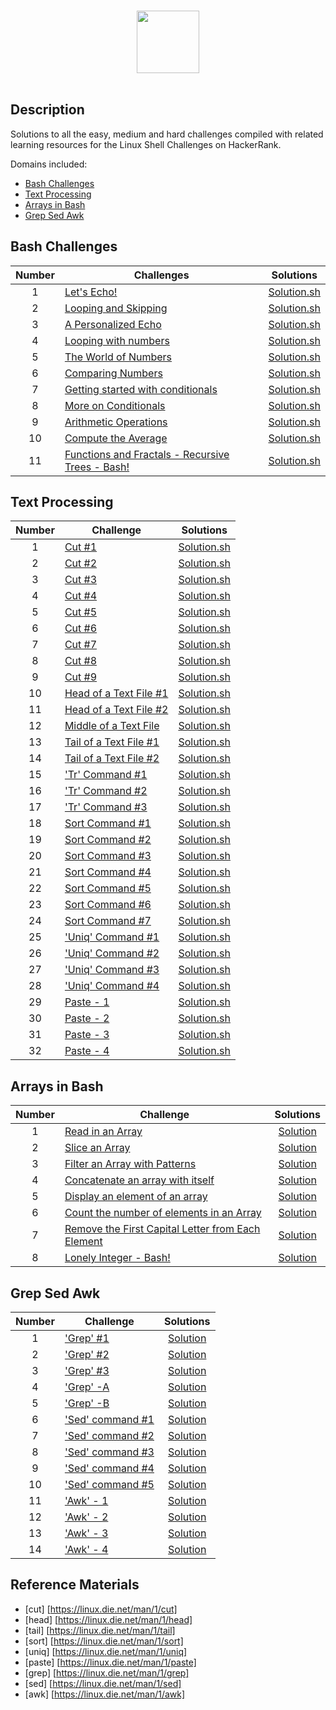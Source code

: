 <p align="center">  
	<br>
	<a href="https://www.hackerrank.com/profile/gaikwad_kunal">
        <img height=100 src="https://hrcdn.net/community-frontend/assets/brand/logo-new-white-green-a5cb16e0ae.svg"> 
    	</a>
	<br>
	<br>
</p>

## Description
Solutions to all the easy, medium and hard challenges compiled with related learning resources for the Linux Shell Challenges on HackerRank. 

Domains included: 
* [Bash Challenges](https://github.com/gaikwad-kunal/Hacker_rank-Linux_Shell/#bash-challenges)
* [Text Processing](https://github.com/gaikwad-kunal/Hacker_rank-Linux_Shell/#text-processing)
* [Arrays in Bash](https://github.com/gaikwad-kunal/Hacker_rank-Linux_Shell/#arrays-in-bash)
* [Grep Sed Awk](https://github.com/gaikwad-kunal/Hacker_rank-Linux_Shell/#grep-sed-awk)
   

## Bash Challenges

| Number | Challenges | Solutions |
|:------:|------------|:---------:|
| 1 |[Let's Echo!](https://www.hackerrank.com/challenges/bash-tutorials-lets-echo/problem) | [Solution.sh](Bash/Let's_Echo.sh)
| 2 |[Looping and Skipping](https://www.hackerrank.com/challenges/bash-tutorials---looping-and-skipping/problem) | [Solution.sh](Bash/looping_and_skipping.sh)
| 3 |[A Personalized Echo](https://www.hackerrank.com/challenges/bash-tutorials---a-personalized-echo/problem) | [Solution.sh](Bash/A_Personalized_Echo.sh)
| 4 |[Looping with numbers](https://www.hackerrank.com/challenges/bash-tutorials---looping-with-numbers/problem) |  [Solution.sh](Bash/Looping_with_Numbers.sh)
| 5 |[The World of Numbers](https://www.hackerrank.com/challenges/bash-tutorials---the-world-of-numbers/problem) | [Solution.sh](Bash/The_World_of_Numbers.sh)
| 6 |[Comparing Numbers](https://www.hackerrank.com/challenges/bash-tutorials---comparing-numbers/problem) | [Solution.sh](Bash/Comparing_Numbers.sh)
| 7 |[Getting started with conditionals](https://www.hackerrank.com/challenges/bash-tutorials---getting-started-with-conditionals/problem) | [Solution.sh](Bash/Getting_started_with_conditionals.sh)
| 8 |[More on Conditionals](https://www.hackerrank.com/challenges/bash-tutorials---more-on-conditionals/problem) | [Solution.sh](Bash/More_on_Conditionals.sh)
| 9 |[Arithmetic Operations](https://www.hackerrank.com/challenges/bash-tutorials---arithmetic-operations/problem) | [Solution.sh](Bash/Arithmetic_Operations.sh)
| 10|[Compute the Average](https://www.hackerrank.com/challenges/bash-tutorials---compute-the-average/problem) | [Solution.sh](Bash/Compute_the_Average.sh)
| 11|[Functions and Fractals - Recursive Trees - Bash!](https://www.hackerrank.com/challenges/fractal-trees-all/problem) | [Solution.sh](Bash/Functions_and_Fractals-Recursive_Trees.sh)

## Text Processing

| Number | Challenge | Solutions |
|:------:|-----------|:---------:|
|1|[Cut #1](https://www.hackerrank.com/text-processing-cut-1/problem) | [Solution.sh](Text_Processing/Cut-1.sh) |
|2|[Cut #2](https://www.hackerrank.com/text-processing-cut-2/problem) | [Solution.sh](Text_Processing/Cut-2.sh) |
|3|[Cut #3](https://www.hackerrank.com/text-processing-cut-3/problem) | [Solution.sh](Text_Processing/Cut-3.sh) |
|4|[Cut #4](https://www.hackerrank.com/text-processing-cut-4/problem) | [Solution.sh](Text_Processing/Cut-4.sh) |
|5|[Cut #5](https://www.hackerrank.com/text-processing-cut-5/problem) | [Solution.sh](Text_Processing/Cut-5.sh) |
|6|[Cut #6](https://www.hackerrank.com/text-processing-cut-6/problem) | [Solution.sh](Text_Processing/Cut-6.sh) |
|7|[Cut #7](https://www.hackerrank.com/text-processing-cut-7/problem) | [Solution.sh](Text_Processing/Cut-7.sh) |
|8|[Cut #8](https://www.hackerrank.com/text-processing-cut-8/problem) | [Solution.sh](Text_Processing/Cut-8.sh) |
|9|[Cut #9](https://www.hackerrank.com/text-processing-cut-9/problem) | [Solution.sh](Text_Processing/Cut-9.sh) |
|10|[Head of a Text File #1](https://www.hackerrank.com/text-processing-head-1/problem) | [Solution.sh](Text_Processing/Head_of_a_Text_File-1.sh) |
|11|[Head of a Text File #2](https://www.hackerrank.com/text-processing-head-2/problem) | [Solution.sh](Text_Processing/Head_of_a_Text_File-2.sh) |
|12|[Middle of a Text File](https://www.hackerrank.com/text-processing-in-linux---the-middle-of-a-text-file/problem) | [Solution.sh](Text_Processing/Middle_of_a_Text_File.sh) |
|13|[Tail of a Text File #1](https://www.hackerrank.com/text-processing-tail-1/problem) | [Solution.sh](Text_Processing/Tail_of_a_Text_File-1.sh) |
|14|[Tail of a Text File #2](https://www.hackerrank.com/text-processing-tail-2/problem) | [Solution.sh](Text_Processing/Tail_of_a_Text_File-2.sh) |
|15|['Tr' Command #1](https://www.hackerrank.com/text-processing-tr-1/problem) | [Solution.sh](Text_Processing/'Tr'_Command-1.sh) |
|16|['Tr' Command #2](https://www.hackerrank.com/text-processing-tr-2/problem) | [Solution.sh](Text_Processing/'Tr'_Command-2.sh) |
|17|['Tr' Command #3](https://www.hackerrank.com/text-processing-tr-3/problem) | [Solution.sh](Text_Processing/'Tr'_Command-3.sh) |
|18|[Sort Command #1](https://www.hackerrank.com/text-processing-sort-1/problem) | [Solution.sh](Text_Processing/Sort_Command-1.sh) |
|19|[Sort Command #2](https://www.hackerrank.com/text-processing-sort-2/problem) | [Solution.sh](Text_Processing/Sort_Command-2.sh) |
|20|[Sort Command #3](https://www.hackerrank.com/text-processing-sort-3/problem) | [Solution.sh](Text_Processing/Sort_Command-3.sh) |
|21|[Sort Command #4](https://www.hackerrank.com/text-processing-sort-4/problem) | [Solution.sh](Text_Processing/Sort_Command-4.sh) |
|22|[Sort Command #5](https://www.hackerrank.com/text-processing-sort-5/problem) | [Solution.sh](Text_Processing/Sort_Command-5.sh) |
|23|[Sort Command #6](https://www.hackerrank.com/text-processing-sort-6/problem) | [Solution.sh](Text_Processing/Sort_Command-6.sh) |
|24|[Sort Command #7](https://www.hackerrank.com/text-processing-sort-7/problem) | [Solution.sh](Text_Processing/Sort_Command-7.sh) |
|25|['Uniq' Command #1](https://www.hackerrank.com/text-processing-in-linux-the-uniq-command-1/problem) | [Solution.sh](Text_Processing/'Uniq'_Command-1.sh) |
|26|['Uniq' Command #2](https://www.hackerrank.com/text-processing-in-linux-the-uniq-command-2/problem) | [Solution.sh](Text_Processing/'Uniq'_Command-2.sh) |
|27|['Uniq' Command #3](https://www.hackerrank.com/text-processing-in-linux-the-uniq-command-3/problem)| [Solution.sh](Text_Processing/'Uniq'_Command-3.sh) |
|28|['Uniq' Command #4](https://www.hackerrank.com/text-processing-in-linux-the-uniq-command-4/problem) | [Solution.sh](Text_Processing/'Uniq'_Command-4.sh) |
|29|[Paste - 1](https://www.hackerrank.com/paste-1/problem) | [Solution.sh](Text_Processing/Paste-1.sh) |
|30|[Paste - 2](https://www.hackerrank.com/paste-2/problem) | [Solution.sh](Text_Processing/Paste-_2.sh) |
|31|[Paste - 3](https://www.hackerrank.com/paste-3/problem) | [Solution.sh](Text_Processing/Paste-3.sh) |
|32|[Paste - 4](https://www.hackerrank.com/paste-4/problem) | [Solution.sh](Text_Processing/Paste-4.sh) |


## Arrays in Bash

| Number | Challenge | Solutions |
|:------:|-----------|:---------:|
|1|[Read in an Array](https://www.hackerrank.com/bash-tutorials-read-in-an-array/problem) | [Solution](Arrays_in_Bash/Read_in_an_Array.sh) |
|2|[Slice an Array](https://www.hackerrank.com/bash-tutorials-slice-an-array/problem) | [Solution](Arrays_in_Bash/Slice_an_Array.sh) |
|3|[Filter an Array with Patterns](https://www.hackerrank.com/bash-tutorials-filter-an-array-with-patterns/problem) | [Solution](Arrays_in_Bash/Filter_an_Array_with_Patterns.sh) |
|4|[Concatenate an array with itself](https://www.hackerrank.com/bash-tutorials-concatenate-an-array-with-itself/problem) | [Solution](Arrays_in_Bash/Concatenate_an_array_with_itself.sh) |
|5|[Display an element of an array](https://www.hackerrank.com/bash-tutorials-display-the-third-element-of-an-array/problem) | [Solution](Arrays_in_Bash/Display_an_element_of_an_array.sh) |
|6|[Count the number of elements in an Array](https://www.hackerrank.com/bash-tutorials-count-the-number-of-elements-in-an-array/problem) | [Solution](Arrays_in_Bash/Count_the_number_of_elements_in_an_Array.sh) |
|7|[Remove the First Capital Letter from Each Element](https://www.hackerrank.com/bash-tutorials-remove-the-first-capital-letter-from-each-array-element/problem) | [Solution](Arrays_in_Bash/Remove_the_First_Capital_Letter_from_Each_Element.sh) |
|8|[Lonely Integer - Bash!](https://www.hackerrank.com/lonely-integer-2/problem) | [Solution](Arrays_in_Bash/Lonely_Integer-2.sh) |

## Grep Sed Awk

| Number | Challenge | Solutions |
|:------:|-----------|:---------:|
|1|['Grep' #1](https://www.hackerrank.com/challenges/text-processing-in-linux-the-grep-command-1/problem) | [Solution](Grep_Sed_Awk/Grep-1.sh) |
|2|['Grep' #2](https://www.hackerrank.com/challenges/text-processing-in-linux-the-grep-command-2/problem) | [Solution](Grep_Sed_Awk/Grep-2.sh) |
|3|['Grep' #3](https://www.hackerrank.com/challenges/text-processing-in-linux-the-grep-command-3/problem) | [Solution](Grep_Sed_Awk/Grep-3.sh) |
|4|['Grep' -A](https://www.hackerrank.com/challenges/text-processing-in-linux-the-grep-command-4/problem) | [Solution](Grep_Sed_Awk/Grep-A.sh) |
|5|['Grep' -B](https://www.hackerrank.com/challenges/text-processing-in-linux-the-grep-command-5/problem) | [Solution](Grep_Sed_Awk/Grep-B.sh) |
|6|['Sed' command #1](https://www.hackerrank.com/challenges/text-processing-in-linux-the-sed-command-1/problem) | [Solution](Grep_Sed_Awk/Sed_command-1.sh) |
|7|['Sed' command #2](https://www.hackerrank.com/challenges/text-processing-in-linux-the-sed-command-2/problem) | [Solution](Grep_Sed_Awk/Sed_command-2.sh) |
|8|['Sed' command #3](https://www.hackerrank.com/challenges/text-processing-in-linux-the-sed-command-3/problem) | [Solution](Grep_Sed_Awk/Sed_command-3.sh) |
|9|['Sed' command #4](https://www.hackerrank.com/challenges/sed-command-4/problem) | [Solution](Grep_Sed_Awk/Sed_command-4.sh) |
|10|['Sed' command #5](https://www.hackerrank.com/challenges/sed-command-5/problem) | [Solution](Grep_Sed_Awk/Sed_command-5.sh) |
|11|['Awk' - 1](https://www.hackerrank.com/challenges/awk-1/problem) | [Solution](Grep_Sed_Awk/Awk-1.sh) |
|12|['Awk' - 2](https://www.hackerrank.com/challenges/awk-2/problem) | [Solution](Grep_Sed_Awk/Awk-2.sh) |
|13|['Awk' - 3](https://www.hackerrank.com/challenges/awk-3/problem) | [Solution](Grep_Sed_Awk/Awk-3.sh) |
|14|['Awk' - 4](https://www.hackerrank.com/challenges/awk-4/problem) | [Solution](Grep_Sed_Awk/Awk-4.sh) |

## Reference Materials
 * [cut] [https://linux.die.net/man/1/cut]
 * [head] [https://linux.die.net/man/1/head]
 * [tail] [https://linux.die.net/man/1/tail]
 * [sort] [https://linux.die.net/man/1/sort]
 * [uniq] [https://linux.die.net/man/1/uniq]
 * [paste] [https://linux.die.net/man/1/paste]
 * [grep] [https://linux.die.net/man/1/grep]
 * [sed] [https://linux.die.net/man/1/sed]
 * [awk] [https://linux.die.net/man/1/awk]



